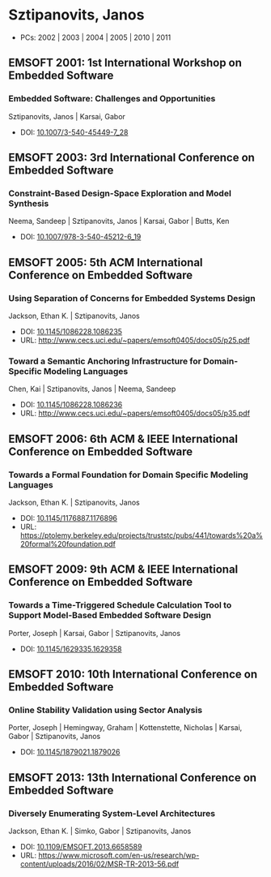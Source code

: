 # Sztipanovits, Janos

* PCs: 2002 | 2003 | 2004 | 2005 | 2010 | 2011

## EMSOFT 2001: 1st International Workshop on Embedded Software

### Embedded Software: Challenges and Opportunities
Sztipanovits, Janos | Karsai, Gabor
* DOI: [10.1007/3-540-45449-7_28](https://doi.org/10.1007/3-540-45449-7_28)

## EMSOFT 2003: 3rd International Conference on Embedded Software

### Constraint-Based Design-Space Exploration and Model Synthesis
Neema, Sandeep | Sztipanovits, Janos | Karsai, Gabor | Butts, Ken
* DOI: [10.1007/978-3-540-45212-6_19](https://doi.org/10.1007/978-3-540-45212-6_19)

## EMSOFT 2005: 5th ACM International Conference on Embedded Software

### Using Separation of Concerns for Embedded Systems Design
Jackson, Ethan K. | Sztipanovits, Janos
* DOI: [10.1145/1086228.1086235](https://doi.org/10.1145/1086228.1086235)
* URL: <http://www.cecs.uci.edu/~papers/emsoft0405/docs05/p25.pdf>

### Toward a Semantic Anchoring Infrastructure for Domain-Specific Modeling Languages
Chen, Kai | Sztipanovits, Janos | Neema, Sandeep
* DOI: [10.1145/1086228.1086236](https://doi.org/10.1145/1086228.1086236)
* URL: <http://www.cecs.uci.edu/~papers/emsoft0405/docs05/p35.pdf>

## EMSOFT 2006: 6th ACM & IEEE International Conference on Embedded Software

### Towards a Formal Foundation for Domain Specific Modeling Languages
Jackson, Ethan K. | Sztipanovits, Janos
* DOI: [10.1145/1176887.1176896](https://doi.org/10.1145/1176887.1176896)
* URL: <https://ptolemy.berkeley.edu/projects/truststc/pubs/441/towards%20a%20formal%20foundation.pdf>

## EMSOFT 2009: 9th ACM & IEEE International Conference on Embedded Software

### Towards a Time-Triggered Schedule Calculation Tool to Support Model-Based Embedded Software Design
Porter, Joseph | Karsai, Gabor | Sztipanovits, Janos
* DOI: [10.1145/1629335.1629358](https://doi.org/10.1145/1629335.1629358)

## EMSOFT 2010: 10th International Conference on Embedded Software

### Online Stability Validation using Sector Analysis
Porter, Joseph | Hemingway, Graham | Kottenstette, Nicholas | Karsai, Gabor | Sztipanovits, Janos
* DOI: [10.1145/1879021.1879026](https://doi.org/10.1145/1879021.1879026)

## EMSOFT 2013: 13th International Conference on Embedded Software

### Diversely Enumerating System-Level Architectures
Jackson, Ethan K. | Simko, Gabor | Sztipanovits, Janos
* DOI: [10.1109/EMSOFT.2013.6658589](https://doi.org/10.1109/EMSOFT.2013.6658589)
* URL: <https://www.microsoft.com/en-us/research/wp-content/uploads/2016/02/MSR-TR-2013-56.pdf>

